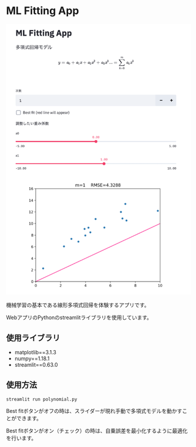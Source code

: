 # ML Fitting App

![image](https://github.com/taturabe/ml_fitting_app/blob/master/ml_fitting_app.png)

機械学習の基本である線形多項式回帰を体験するアプリです。

WebアプリのPythonのstreamlitライブラリを使用しています。

## 使用ライブラリ

- matplotlib==3.1.3
- numpy==1.18.1
- streamlit==0.63.0

## 使用方法

```
streamlit run polynomial.py
```

Best fitボタンがオフの時は、スライダーが現れ手動で多項式モデルを動かすことができます。

Best fitボタンがオン（チェック）の時は、自乗誤差を最小化するように最適化を行います。
